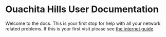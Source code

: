 # Ouachita Hills User Documentation

Welcome to the docs. This is your first stop for help with all your network
related problems. If this is your first visit please see
[the internet guide](/internet).
